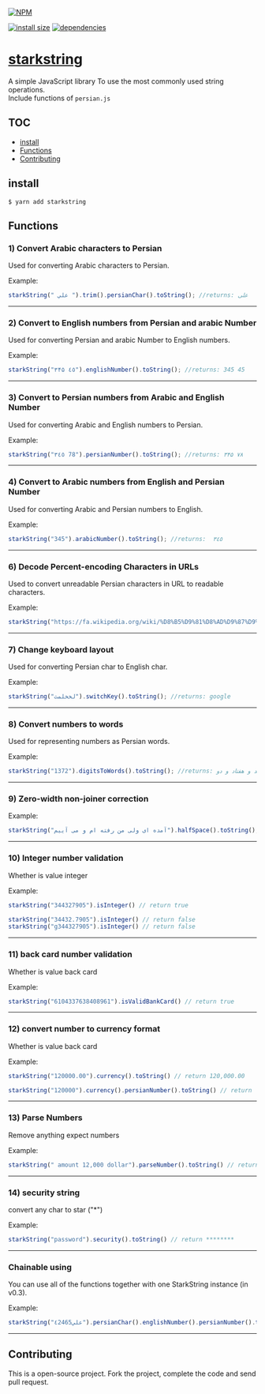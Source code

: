 [![NPM](https://nodei.co/npm/starkstring.png)](https://nodei.co/npm/starkstring/)

[![install size](https://packagephobia.now.sh/badge?p=starkstring)](https://packagephobia.now.sh/result?p=starkstring) [![dependencies](https://david-dm.org/hosseinmd/starkstring.svg)](https://david-dm.org/hosseinmd/starkstring.svg)


# [starkstring](http://github.com/hosseinmd/starkString)
A simple JavaScript library To use the most commonly used string operations.  
Include functions of `persian.js`

## TOC

* [install](#install)
* [Functions](#Functions)
* [Contributing](#Contributing)


## install
`$ yarn add starkstring`

## Functions

### 1) Convert Arabic characters to Persian

Used for converting Arabic characters to Persian.

Example:
```javascript
starkString(" علي ").trim().persianChar().toString(); //returns: علی
```
----------

### 2) Convert to English numbers from Persian and arabic Number

Used for converting Persian and arabic Number to English numbers.

Example:
```javascript
starkString("۳۴۵ ٤٥").englishNumber().toString(); //returns: 345 45
```
----------

### 3) Convert to Persian numbers from Arabic and English Number

Used for converting Arabic and English numbers to Persian.

Example:
```javascript
starkString("٣٤٥ 78").persianNumber().toString(); //returns: ۳۴۵ ۷۸
```
----------

### 4) Convert to Arabic numbers from English and Persian Number

Used for converting Arabic and Persian numbers to English.

Example:
```javascript
starkString("345").arabicNumber().toString(); //returns:  ٣٤٥
```
----------

### 6) Decode Percent-encoding Characters in URLs

Used to convert unreadable Persian characters in URL to readable characters.

Example:
```javascript
starkString("https://fa.wikipedia.org/wiki/%D8%B5%D9%81%D8%AD%D9%87%D9%94_%D8%A7%D8%B5%D9%84%DB%8C").fixURL().toString(); //returns https://fa.wikipedia.org/wiki/صفحهٔ_اصلی
```
----------

### 7) Change keyboard layout

Used for converting Persian char to English char.

Example:
```javascript
starkString("لخخلمث").switchKey().toString(); //returns: google
```
----------

### 8) Convert numbers to words

Used for representing numbers as Persian words.

Example:
```javascript
starkString("1372").digitsToWords().toString(); //returns: یک هزار و سیصد و هفتاد و دو
```
----------

### 9) Zero-width non-joiner correction

Example:
```javascript
starkString("آمده ای ولی من رفته ام و می آییم").halfSpace().toString(); //returns: آمده‌ای ولی من رفته‌ام و می‌آییم
```
----------

### 10) Integer number validation

Whether is value integer

Example:
```javascript
starkString("344327905").isInteger() // return true

starkString("34432.7905").isInteger() // return false
starkString("g344327905").isInteger() // return false
```
----------

### 11) back card number validation

Whether is value back card

Example:
```javascript
starkString("6104337638408961").isValidBankCard() // return true
```
----------

### 12) convert number to currency format

Whether is value back card

Example:
```javascript
starkString("120000.00").currency().toString() // return 120,000.00

starkString("120000").currency().persianNumber().toString() // return ۱۲۰,۰۰۰
```
----------

### 13) Parse Numbers

Remove anything expect numbers

Example:
```javascript
starkString(" amount 12,000 dollar").parseNumber().toString() // return 12000
```
----------

### 14) security string

convert any char to star ("*")

Example:
```javascript
starkString("password").security().toString() // return ********
```
----------

### Chainable using

You can use all of the functions together with one StarkString instance (in v0.3).

Example:
```javascript
starkString("علي٤2465").persianChar().englishNumber().persianNumber().toString(); //returns: علی۴۲۴۶۵
```
----------

## Contributing

This is a open-source project. Fork the project, complete the code and send pull request.
